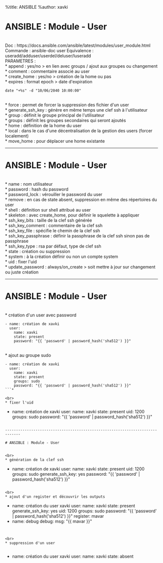 %title: ANSIBLE
%author: xavki


# ANSIBLE : Module - User


<br>
Doc : https://docs.ansible.com/ansible/latest/modules/user_module.html
Commande : ansible-doc user
Equivalence : useradd/adduser/userdel/deluser/luseradd

<br>
PARAMETRES :


<br>
* append : yes/no > en lien avec groups / ajout aux groupes ou changement

<br>
* comment : commentaire associé au user

<br>
* create_home : yes/no > création de la home ou pas

<br>
* expires : format epoch > date d'expiration

```
date "+%s" -d "10/06/2040 10:00:00"
```

<br>
* force : permet de forcer la suppression des fichier d'un user

<br>
* generate_ssh_key : génère en même temps une clef ssh à l'utilisateur

<br>
* group : définit le groupe principal de l'utilisateur

<br>
* groups : définit les groupes secondaires qui seront ajoutés

<br>
* home : définition de la home du user

<br>
* local : dans le cas d'une décentralisation de la gestion des users (forcer localement)

<br>
* move_home : pour déplacer une home existante

-----------------------------------------------------------------------------

# ANSIBLE : Module - User


<br>
* name : nom utilisateur

<br>
* password : hash du password

<br>
* password_lock : vérouiller le password du user

<br>
* remove : en cas de state absent, suppression en même des répertoires du user

<br>
* shell : définition sur shell attribué au user

<br>
* skeleton : avec create_home, pour définir le squelette à appliquer	

<br>
* ssh_key_bits : taille de la clef ssh générée

<br>
* ssh_key_comment : commentaire de la clef ssh

<br>
* ssh_key_file : spécifie le chemin de la clef ssh

<br>
* ssh_key_passphrase : définir la passphrase de la clef ssh sinon pas de passphrase

<br>
* ssh_key_type : rsa par défaut, type de clef ssh

<br>
* state : création ou suppression

<br>
* system : à la création définir ou non un compte system

<br>
* uid : fixer l'uid

<br>
* update_password : always/on_create > soit mettre à jour sur changement ou juste création


-----------------------------------------------------------------------------

# ANSIBLE : Module - User


<br>
* création d'un user avec password

```
- name: création de xavki
  user:
    name: xavki
    state: present
    password: "{{ 'password' | password_hash('sha512') }}"   
```

<br>
* ajout au groupe sudo

```
- name: création de xavki
  user:
    name: xavki
    state: present
    groups: sudo
    password: "{{ 'password' | password_hash('sha512') }}"   
```*

<br>
* fixer l'uid

```
- name: création de xavki
  user:
    name: xavki
    state: present
    uid: 1200
    groups: sudo
    password: "{{ 'password' | password_hash('sha512') }}"   
```

-----------------------------------------------------------------------------

# ANSIBLE : Module - User


<br>
* génération de la clef ssh

```
- name: création de xavki
  user:
    name: xavki
    state: present
    uid: 1200
    groups: sudo
    generate_ssh_key: yes
    password: "{{ 'password' | password_hash('sha512') }}"   
```

<br>
* ajout d'un register et découvrir les outputs

```
  - name: création du user xavki
    user:
      name: xavki
      state: present
      generate_ssh_key: yes
      uid: 1200
      groups: sudo
      password: "{{ 'password' | password_hash('sha512') }}"
    register: mavar
  - name: debug
    debug:
      msg: "{{ mavar }}"
```


<br>
* suppression d'un user


```
  - name: création du user xavki
    user:
      name: xavki
      state: absent
```
